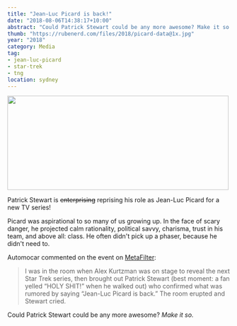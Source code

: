 ```yaml
---
title: "Jean-Luc Picard is back!"
date: "2018-08-06T14:38:17+10:00"
abstract: "Could Patrick Stewart could be any more awesome? Make it so."
thumb: "https://rubenerd.com/files/2018/picard-data@1x.jpg"
year: "2018"
category: Media
tag:
- jean-luc-picard
- star-trek
- tng
location: sydney
---
```

<p><img src="https://rubenerd.com/files/2018/picard-data@1x.jpg" srcset="https://rubenerd.com/files/2018/picard-data@1x.jpg 1x, https://rubenerd.com/files/2018/picard-data@2x.jpg 2x" alt="" style="width:500px; height:213px;" /></p>

Patrick Stewart is ~~enterprising~~ reprising his role as Jean-Luc Picard for a new TV series!

Picard was aspirational to so many of us growing up. In the face of scary danger, he projected calm rationality, political savvy, charisma, trust in his team, and above all: class. He often didn't pick up a phaser, because he didn't need to.

Automocar commented on the event on [MetaFilter]\:

> I was in the room when Alex Kurtzman was on stage to reveal the next Star Trek series, then brought out Patrick Stewart (best moment: a fan yelled “HOLY SHIT!” when he walked out) who confirmed what was rumored by saying “Jean-Luc Picard is back.” The room erupted and Stewart cried.

Could Patrick Stewart could be any more awesome? *Make it so.*

[MetaFilter]: https://www.metafilter.com/175753/Jean-Luc-Picard-is-coming-back-to-television

